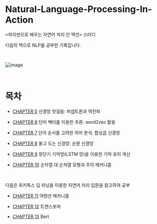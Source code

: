 # Natural-Language-Processing-In-Action
 <파이썬으로 배우는 자연어 처리 인 액션> 스터디
 
 다음의 책으로 NLP를 공부한 기록입니다. 
 
 <br>
 
 ![image](https://user-images.githubusercontent.com/76995436/122673832-3923fe00-d20d-11eb-88ec-2e0875d54ff3.png)


<br>
 
# 목차

- [CHAPTER 5](https://github.com/jaeeun49/Natural-Language-Processing-In-Action-study/blob/main/Chapter5.%20%EC%8B%A0%EA%B2%BD%EB%A7%9D%EC%B2%AB%EA%B1%B8%EC%9D%8C.ipynb) 신경망 첫걸음: 퍼셉트론과 역전파

- [CHAPTER 6](https://github.com/jaeeun49/Natural-Language-Processing-In-Action-study/blob/main/Chapter6.%20%EB%8B%A8%EC%96%B4%20%EB%B2%A1%ED%84%B0.ipynb) 단어 벡터를 이용한 추론: word2vec 활용

- [CHAPTER 7](https://github.com/jaeeun49/Natural-Language-Processing-In-Action-study/blob/main/Chapter7.%20%ED%95%A9%EC%84%B1%EA%B3%B1%20%EC%8B%A0%EA%B2%BD%EB%A7%9D.ipynb) 단어 순서를 고려한 의미 분석: 합성곱 신경망

- [CHAPTER 8](https://github.com/jaeeun49/Natural-Language-Processing-In-Action-study/blob/main/Chapter8.%20%EC%88%9C%ED%99%98%20%EC%8B%A0%EA%B2%BD%EB%A7%9D.ipynb) 돌고 도는 신경망: 순환 신경망

- [CHAPTER 9](https://github.com/jaeeun49/Natural-Language-Processing-In-Action-study/blob/main/Chapter9.%20LSTM.ipynb) 장단기 기억망(LSTM 망)을 이용한 기억 유지 개선

- [CHAPTER 10](https://github.com/jaeeun49/Natural-Language-Processing-In-Action-study/blob/main/Chapter10.%20seq2seq%EB%AA%A8%ED%98%95%EA%B3%BC%20%EC%A3%BC%EC%9D%98%20%EB%A9%94%EC%BB%A4%EB%8B%88%EC%A6%98.ipynb) 순차열 대 순차열 모형과 주의 메커니즘

<Br>
 
다음은 위키독스 딥 러닝을 이용한 자연어 처리 입문을 참고하여 공부

- [CHAPTER 11](https://github.com/jaeeun49/Natural-Language-Processing-In-Action-study/blob/main/Chapter11.%20%EC%96%B4%ED%85%90%EC%85%98%20%EB%A9%94%EC%BB%A4%EB%8B%88%EC%A6%98.ipynb) 어텐션 메커니즘

- [CHAPTER 12](https://github.com/jaeeun49/Natural-Language-Processing-In-Action-study/blob/main/Chapter12.%20%ED%8A%B8%EB%9E%9C%EC%8A%A4%ED%8F%AC%EB%A8%B8.ipynb) 트랜스포머

- [CHAPTER 13](https://github.com/jaeeun49/Natural-Language-Processing-In-Action-study/blob/main/Chapter13.%20Bert.ipynb) Bert
